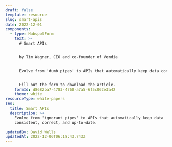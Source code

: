```yaml
---
draft: false
template: resource
slug: smart-apis
date: 2022-12-01
components:
  - type: HubspotForm
    text: >-
      # Smart APIs


      by Tim Wagner, CEO and co-founder of Vendia


      Evolve from 'dumb pipes' to APIs that automatically keep data consistent, correct, and up-to-date.


      Fill out the form to download the article.
    formId: d8682ba7-4783-4760-a7a5-6f5c062e3a42
    theme: white
resourceType: white-papers
seo:
  title: Smart APIs
  description: >+
    Evolve from 'ignorant pipes' to APIs that automatically keep data
    consistent, correct, and up-to-date.

updatedBy: David Wells
updatedAt: 2022-12-06T06:18:43.743Z
---
```

